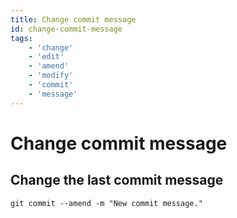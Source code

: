 ```yaml
---
title: Change commit message
id: change-commit-message
tags:
    - 'change'
    - 'edit'
    - 'amend'
    - 'modify'
    - 'commit'
    - 'message'
---
```


# Change commit message

## Change the last commit message

```shell
git commit --amend -m "New commit message."
```
